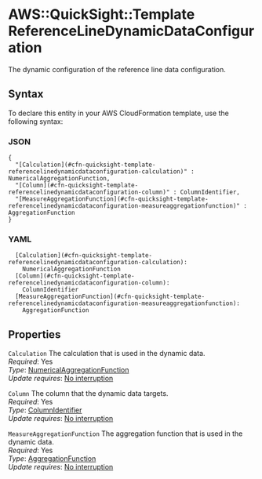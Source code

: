 # AWS::QuickSight::Template ReferenceLineDynamicDataConfiguration<a name="aws-properties-quicksight-template-referencelinedynamicdataconfiguration"></a>

The dynamic configuration of the reference line data configuration\.

## Syntax<a name="aws-properties-quicksight-template-referencelinedynamicdataconfiguration-syntax"></a>

To declare this entity in your AWS CloudFormation template, use the following syntax:

### JSON<a name="aws-properties-quicksight-template-referencelinedynamicdataconfiguration-syntax.json"></a>

```
{
  "[Calculation](#cfn-quicksight-template-referencelinedynamicdataconfiguration-calculation)" : NumericalAggregationFunction,
  "[Column](#cfn-quicksight-template-referencelinedynamicdataconfiguration-column)" : ColumnIdentifier,
  "[MeasureAggregationFunction](#cfn-quicksight-template-referencelinedynamicdataconfiguration-measureaggregationfunction)" : AggregationFunction
}
```

### YAML<a name="aws-properties-quicksight-template-referencelinedynamicdataconfiguration-syntax.yaml"></a>

```
  [Calculation](#cfn-quicksight-template-referencelinedynamicdataconfiguration-calculation):
    NumericalAggregationFunction
  [Column](#cfn-quicksight-template-referencelinedynamicdataconfiguration-column):
    ColumnIdentifier
  [MeasureAggregationFunction](#cfn-quicksight-template-referencelinedynamicdataconfiguration-measureaggregationfunction):
    AggregationFunction
```

## Properties<a name="aws-properties-quicksight-template-referencelinedynamicdataconfiguration-properties"></a>

`Calculation` <a name="cfn-quicksight-template-referencelinedynamicdataconfiguration-calculation"></a>
The calculation that is used in the dynamic data\.  
_Required_: Yes  
_Type_: [NumericalAggregationFunction](aws-properties-quicksight-template-numericalaggregationfunction.md)  
_Update requires_: [No interruption](https://docs.aws.amazon.com/AWSCloudFormation/latest/UserGuide/using-cfn-updating-stacks-update-behaviors.html#update-no-interrupt)

`Column` <a name="cfn-quicksight-template-referencelinedynamicdataconfiguration-column"></a>
The column that the dynamic data targets\.  
_Required_: Yes  
_Type_: [ColumnIdentifier](aws-properties-quicksight-template-columnidentifier.md)  
_Update requires_: [No interruption](https://docs.aws.amazon.com/AWSCloudFormation/latest/UserGuide/using-cfn-updating-stacks-update-behaviors.html#update-no-interrupt)

`MeasureAggregationFunction` <a name="cfn-quicksight-template-referencelinedynamicdataconfiguration-measureaggregationfunction"></a>
The aggregation function that is used in the dynamic data\.  
_Required_: Yes  
_Type_: [AggregationFunction](aws-properties-quicksight-template-aggregationfunction.md)  
_Update requires_: [No interruption](https://docs.aws.amazon.com/AWSCloudFormation/latest/UserGuide/using-cfn-updating-stacks-update-behaviors.html#update-no-interrupt)
